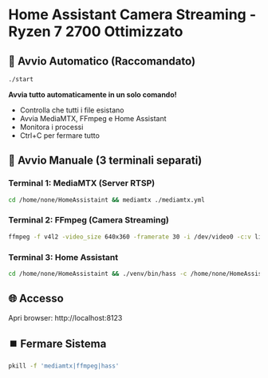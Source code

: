 # Home Assistant Camera Streaming - Ryzen 7 2700 Ottimizzato

## 🚀 Avvio Automatico (Raccomandato)
```bash
./start
```
**Avvia tutto automaticamente in un solo comando!**
- Controlla che tutti i file esistano
- Avvia MediaMTX, FFmpeg e Home Assistant
- Monitora i processi
- Ctrl+C per fermare tutto

## 🔧 Avvio Manuale (3 terminali separati)

### Terminal 1: MediaMTX (Server RTSP)
```bash
cd /home/none/HomeAssistaint && mediamtx ./mediamtx.yml
```

### Terminal 2: FFmpeg (Camera Streaming)
```bash
ffmpeg -f v4l2 -video_size 640x360 -framerate 30 -i /dev/video0 -c:v libx264 -preset veryslow -tune zerolatency -crf 16 -pix_fmt yuv420p -g 30 -keyint_min 30 -x264opts "ref=6:bframes=0:subme=8:trellis=2:me=umh:merange=32" -threads 16 -b:v 3M -maxrate 5M -bufsize 2M -f rtsp -rtsp_transport tcp rtsp://localhost:8554/camera
```

### Terminal 3: Home Assistant
```bash
cd /home/none/HomeAssistaint && ./venv/bin/hass -c /home/none/HomeAssistaint
```

## 🌐 Accesso
Apri browser: http://localhost:8123

## ⏹️ Fermare Sistema
```bash
pkill -f 'mediamtx|ffmpeg|hass'
```

